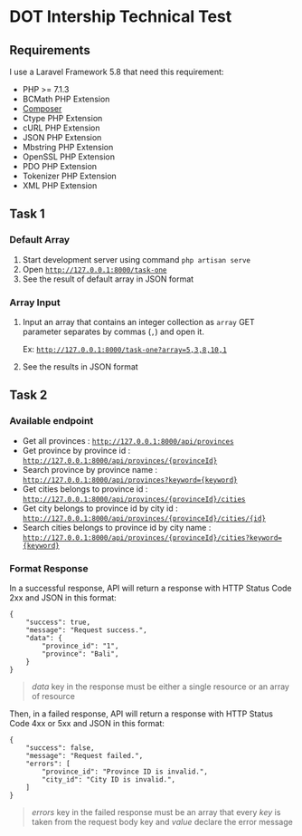 # DOT Intership Technical Test

## Requirements
 I use a Laravel Framework 5.8 that need this requirement:
 - PHP >= 7.1.3
 - BCMath PHP Extension
 - [Composer](https://getcomposer.org/)
 - Ctype PHP Extension
 - cURL PHP Extension
 - JSON PHP Extension
 - Mbstring PHP Extension
 - OpenSSL PHP Extension
 - PDO PHP Extension
 - Tokenizer PHP Extension
 - XML PHP Extension

## Task 1
### Default Array
 1. Start development server using command `php artisan serve`
 2. Open [`http://127.0.0.1:8000/task-one`](http://127.0.0.1:8000/task-one)
 3. See the result of default array in JSON format
### Array Input
 1. Input an array that contains an integer collection as `array` GET parameter separates by commas (`,`) and open it.
 
    Ex: [`http://127.0.0.1:8000/task-one?array=5,3,8,10,1`](http://127.0.0.1:8000/task-one?array=5,3,8,10,1)
 2. See the results in JSON format

## Task 2
### Available endpoint
 - Get all provinces : [`http://127.0.0.1:8000/api/provinces`](http://127.0.0.1:8000/api/provinces)
 - Get province by province id : [`http://127.0.0.1:8000/api/provinces/{provinceId}`](http://127.0.0.1:8000/api/provinces/1)
 - Search province by province name : [`http://127.0.0.1:8000/api/provinces?keyword={keyword}`](http://127.0.0.1:8000/api/provinces/?keyword=karta)
 - Get cities belongs to province id : [`http://127.0.0.1:8000/api/provinces/{provinceId}/cities`](http://127.0.0.1:8000/api/provinces/1/cities)
 - Get city belongs to province id by city id : [`http://127.0.0.1:8000/api/provinces/{provinceId}/cities/{id}`](http://127.0.0.1:8000/api/provinces/1/cities/114)
 - Search cities belongs to province id by city name : [`http://127.0.0.1:8000/api/provinces/{provinceId}/cities?keyword={keyword}`](http://127.0.0.1:8000/api/provinces/1/cities?keyword=karta)

### Format Response
 In a successful response, API will return a response with HTTP Status Code 2xx and JSON in this format:

    {
        "success": true,
        "message": "Request success.",
        "data": {
            "province_id": "1",
            "province": "Bali",
        }
    }

 > _data_ key in the response must be either a single resource or an array of resource

 Then, in a failed response, API will return a response with HTTP Status Code 4xx or 5xx and JSON in this format:

    {
        "success": false,
        "message": "Request failed.",
        "errors": [
            "province_id": "Province ID is invalid.",
            "city_id": "City ID is invalid.",
        ]
    }

 > _errors_ key in the failed response must be an array that every _key_ is taken from the request body key and _value_ declare the error message